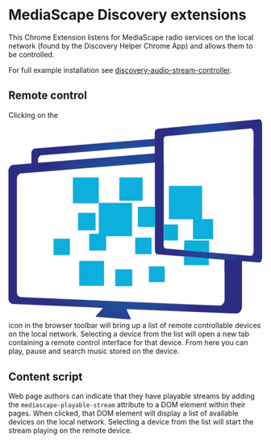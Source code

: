 MediaScape Discovery extensions
===

This Chrome Extension listens for MediaScape radio services on the local network (found by the Discovery Helper Chrome App) and allows them to be controlled.

For full example installation see [discovery-audio-stream-controller](https://github.com/mediascape/discovery-audio-stream-controller/blob/master/INSTALL.md).

Remote control
---
Clicking on the ![](shared/icon.png) icon in the browser toolbar will bring up a list of remote controllable devices on the local network. Selecting a device from the list will open a new tab containing a remote control interface for that device. From here you can play, pause and search music stored on the device.

Content script
---
Web page authors can indicate that they have playable streams by adding the `mediascape-playable-stream` attribute to a DOM element within their pages. When clicked, that DOM element will display a list of available devices on the local network. Selecting a device from the list will start the stream playing on the remote device.
